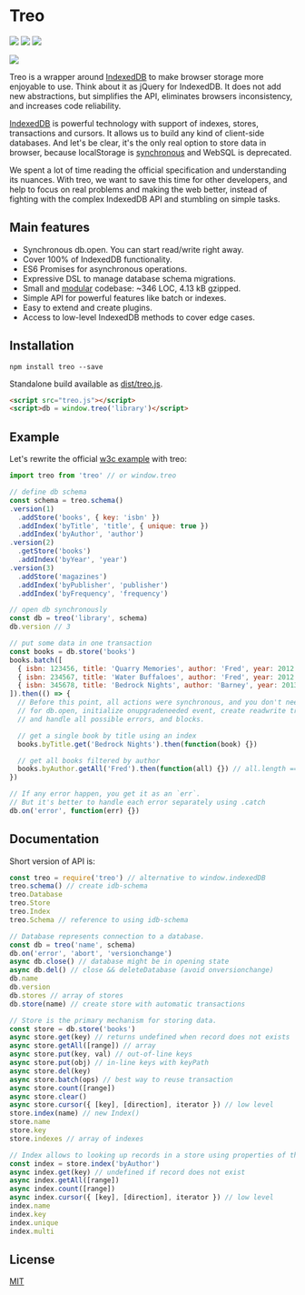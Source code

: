 # Treo

[![](https://img.shields.io/npm/v/treo.svg)](https://npmjs.org/package/treo)
[![](https://img.shields.io/travis/treojs/treo.svg)](https://travis-ci.org/treojs/treo)
[![](http://img.shields.io/npm/dm/treo.svg)](https://npmjs.org/package/treo)

[![](https://saucelabs.com/browser-matrix/treo.svg)](https://saucelabs.com/u/treo)

Treo is a wrapper around [IndexedDB](http://www.w3.org/TR/IndexedDB/) to make browser storage more enjoyable to use.
Think about it as jQuery for IndexedDB. It does not add new abstractions, but simplifies the API, eliminates browsers inconsistency, and increases code reliability.

[IndexedDB](http://www.w3.org/TR/IndexedDB/) is powerful technology with support of indexes, stores, transactions and cursors. It allows us to build any kind of client-side databases.
And let's be clear, it's the only real option to store data in browser, because localStorage is [synchronous](https://hacks.mozilla.org/2012/03/there-is-no-simple-solution-for-local-storage/) and WebSQL is deprecated.

We spent a lot of time reading the official specification and understanding its nuances.
With treo, we want to save this time for other developers, and help to focus on real problems and making the web better, instead of fighting with the complex IndexedDB API and stumbling on simple tasks.

## Main features

* Synchronous db.open. You can start read/write right away.
* Cover 100% of IndexedDB functionality.
* ES6 Promises for asynchronous operations.
* Expressive DSL to manage database schema migrations.
* Small and [modular](https://github.com/treojs) codebase: ~346 LOC, 4.13 kB gzipped.
* Simple API for powerful features like batch or indexes.
* Easy to extend and create plugins.
* Access to low-level IndexedDB methods to cover edge cases.

## Installation

    npm install treo --save

Standalone build available as [dist/treo.js](./dist/treo.js).

```html
<script src="treo.js"></script>
<script>db = window.treo('library')</script>
```

## Example

Let's rewrite the official [w3c example](http://www.w3.org/TR/IndexedDB/#introduction) with treo:

```js
import treo from 'treo' // or window.treo

// define db schema
const schema = treo.schema()
.version(1)
  .addStore('books', { key: 'isbn' })
  .addIndex('byTitle', 'title', { unique: true })
  .addIndex('byAuthor', 'author')
.version(2)
  .getStore('books')
  .addIndex('byYear', 'year')
.version(3)
  .addStore('magazines')
  .addIndex('byPublisher', 'publisher')
  .addIndex('byFrequency', 'frequency')

// open db synchronously
const db = treo('library', schema)
db.version // 3

// put some data in one transaction
const books = db.store('books')
books.batch([
  { isbn: 123456, title: 'Quarry Memories', author: 'Fred', year: 2012 },
  { isbn: 234567, title: 'Water Buffaloes', author: 'Fred', year: 2012 },
  { isbn: 345678, title: 'Bedrock Nights', author: 'Barney', year: 2013 },
]).then(() => {
  // Before this point, all actions were synchronous, and you don't need to wait
  // for db.open, initialize onupgradeneeded event, create readwrite transaction,
  // and handle all possible errors, and blocks.

  // get a single book by title using an index
  books.byTitle.get('Bedrock Nights').then(function(book) {})

  // get all books filtered by author
  books.byAuthor.getAll('Fred').then(function(all) {}) // all.length == 2
})

// If any error happen, you get it as an `err`.
// But it's better to handle each error separately using .catch
db.on('error', function(err) {})
```

## Documentation

Short version of API is:

```js
const treo = require('treo') // alternative to window.indexedDB
treo.schema() // create idb-schema
treo.Database
treo.Store
treo.Index
treo.Schema // reference to using idb-schema

// Database represents connection to a database.
const db = treo('name', schema)
db.on('error', 'abort', 'versionchange')
async db.close() // database might be in opening state
async db.del() // close && deleteDatabase (avoid onversionchange)
db.name
db.version
db.stores // array of stores
db.store(name) // create store with automatic transactions

// Store is the primary mechanism for storing data.
const store = db.store('books')
async store.get(key) // returns undefined when record does not exists
async store.getAll([range]) // array
async store.put(key, val) // out-of-line keys
async store.put(obj) // in-line keys with keyPath
async store.del(key)
async store.batch(ops) // best way to reuse transaction
async store.count([range])
async store.clear()
async store.cursor({ [key], [direction], iterator }) // low level
store.index(name) // new Index()
store.name
store.key
store.indexes // array of indexes

// Index allows to looking up records in a store using properties of the values.
const index = store.index('byAuthor')
async index.get(key) // undefined if record does not exist
async index.getAll([range])
async index.count([range])
async index.cursor({ [key], [direction], iterator }) // low level
index.name
index.key
index.unique
index.multi
```

## License

[MIT](./LICENSE)
